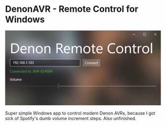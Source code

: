 # DenonAVR - Remote Control for Windows
![screenshot](readme/screen.png)

Super simple Windows app to control modern Denon AVRs, because I got sick of Spotify's dumb volume increment steps.
Also unfinished.
